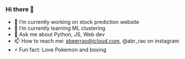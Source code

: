### Hi there 👋

- 🔭 I’m currently working on stock prediction website
- 🌱 I’m currently learning ML clustering
- 💬 Ask me about Python, JS, Web dev
- 📫 How to reach me: abeerrao@icloud.com, @abr_rao on instagram
- ⚡ Fun fact: Love Pokemon and boxing
